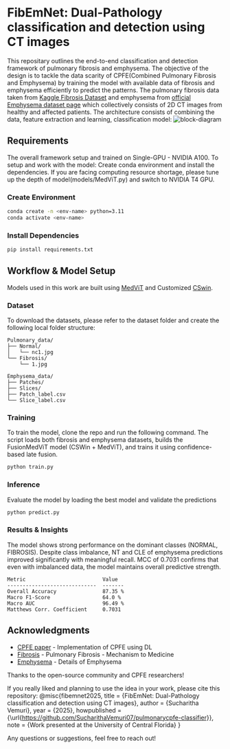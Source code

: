 # FibEmNet: Dual-Pathology classification and detection using CT images

This repositary outlines the end-to-end classification and detection framework of pulmonary fibrosis and emphysema. The objective of the design is to tackle the data scarity of CPFE(Combined Pulmonary Fibrosis and Emphysema) by training the model with available data of fibrosis and emphysema efficiently to predict the patterns. The pulmonary fibrosis data taken from [Kaggle Fibrosis Dataset](https://www.kaggle.com/datasets/icmicm/pulmonaryfibrosis-dataset-final/data) and emphysema from [official Emphysema dataset page](https://lauge-soerensen.github.io/emphysema-database/) which collectively consists of 2D CT images from healthy and affected patients. 
The architecture consists of combining the data, feature extraction and learning, classification model: 
![block-diagram](https://github.com/user-attachments/assets/246f897f-200b-47db-b279-ae2862fe0446)


## Requirements 
The overall framework setup and trained on Single-GPU - NVIDIA A100. To setup and work with the model: Create conda environment and install the dependencies. If you are facing computing resource shortage, please tune up the depth of model(models/MedViT.py) and switch to NVIDIA T4 GPU.

### Create Environment
```bash
conda create -n <env-name> python=3.11
conda activate <env-name>
```

### Install Dependencies
```bash
pip install requirements.txt
```

## Workflow & Model Setup
Models used in this work are built using [MedViT](https://github.com/Omid-Nejati/MedViT) and Customized [CSwin](https://github.com/microsoft/CSWin-Transformer). 

### Dataset 
To download the datasets, please refer to the dataset folder and create the following local folder structure:

```
Pulmonary_data/
├── Normal/
│   └── nc1.jpg
└── Fibrosis/
    └── 1.jpg

Emphysema_data/
├── Patches/
├── Slices/
├── Patch_label.csv
└── Slice_label.csv
```

### Training
To train the model, clone the repo and run the following command. The script loads both fibrosis and emphysema datasets, builds the FusionMedViT model (CSWin + MedViT), and trains it using confidence-based late fusion.
```bash
python train.py
```

### Inference
Evaluate the model by loading the best model and validate the predictions
```bash
python predict.py
```

### Results & Insights
The model shows strong performance on the dominant classes (NORMAL, FIBROSIS). Despite class imbalance, NT and CLE of emphysema predictions improved significantly with meaningful recall. MCC of 0.7031 confirms that even with imbalanced data, the model maintains overall predictive strength.
```
Metric                         Value
-----------------------------  -------
Overall Accuracy               87.35 %
Macro F1‑Score                 64.0 %
Macro AUC                      96.49 %
Matthews Corr. Coefficient     0.7031
```

## Acknowledgments
- [CPFE paper](https://www.medrxiv.org/content/10.1101/2025.01.20.25320811v3) - Implementation of CPFE using DL 
- [Fibrosis](https://www.nature.com/articles/s41586-020-2938-9) - Pulmonary Fibrosis - Mechanism to Medicine
- [Emphysema](https://www.atsjournals.org/doi/abs/10.1513/pats.200708-126et) - Details of Emphysema

Thanks to the open-source community and CPFE researchers! 

If you really liked and planning to use the idea in your work, please cite this repository: 
@misc{fibemnet2025,
  title        = {FibEmNet: Dual-Pathology classification and detection using CT images},
  author       = {Sucharitha Vemuri},
  year         = {2025},
  howpublished = {\url{https://github.com/SucharithaVemuri07/pulmonarycpfe-classifier}},
  note         = {Work presented at the University of Central Florida}
}

Any questions or suggestions, feel free to reach out!
